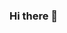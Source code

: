 ### Hi there 👋

<!--
**austenenen/austenenen** is a ✨ _special_ ✨ repository because its `README.md` (this file) appears on your GitHub profile.

Here are some ideas to get you started:

My little school projects
-->
